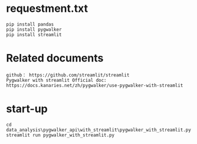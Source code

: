 # requestment.txt

    pip install pandas
    pip install pygwalker
    pip install streamlit

# Related documents

    github： https://github.com/streamlit/streamlit
    Pygwalker with streamlit Official doc: https://docs.kanaries.net/zh/pygwalker/use-pygwalker-with-streamlit

# start-up

    cd data_analysis\pygwalker_api\with_streamlit\pygwalker_with_streamlit.py
    streamlit run pygwalker_with_streamlit.py
